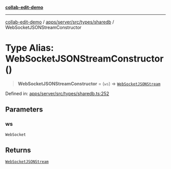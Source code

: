 [**collab-edit-demo**](../../../../../../README.md)

***

[collab-edit-demo](../../../../../../README.md) / [apps/server/src/types/sharedb](../README.md) / WebSocketJSONStreamConstructor

# Type Alias: WebSocketJSONStreamConstructor()

> **WebSocketJSONStreamConstructor** = (`ws`) => [`WebSocketJSONStream`](WebSocketJSONStream.md)

Defined in: [apps/server/src/types/sharedb.ts:252](https://github.com/austyle-io/pub-sub-demo/blob/facd25f09850fc4e78e94ce267c52e173d869933/apps/server/src/types/sharedb.ts#L252)

## Parameters

### ws

`WebSocket`

## Returns

[`WebSocketJSONStream`](WebSocketJSONStream.md)
